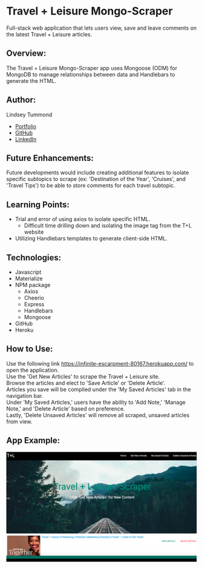# Travel + Leisure Mongo-Scraper
Full-stack web application that lets users view, save and leave comments on the latest Travel + Leisure articles.

## Overview: 
The Travel + Leisure Mongo-Scraper app uses Mongoose (ODM) for MongoDB to manage relationships between data and Handlebars to generate the HTML.

## Author:
Lindsey Tummond
- <a href="https://lindseytummond.github.io/portfolio/" target="_blank"> Portfolio </a>
- <a href="https://github.com/lindseytummond" target="_blank"> GitHub </a>
- <a href="https://www.linkedin.com/in/lindsey-tummond-b86aa341/" target="_blank"> LinkedIn </a>

## Future Enhancements:
Future developments would include creating additional features to isolate specific subtopics to scrape (ex: 'Destination of the Year', 'Cruises', and 'Travel Tips') to be able to store comments for each travel subtopic.

## Learning Points:
- Trial and error of using axios to isolate specific HTML.
    - Difficult time drilling down and isolating the image tag from the T+L website
- Utilizing Handlebars templates to generate client-side HTML.

## Technologies:
-	Javascript
-   Materialize
-	NPM package
    -	Axios
    -   Cheerio
    -   Express
    -   Handlebars
    -   Mongoose
-   GitHub
-   Heroku

## How to Use:
Use the following link https://infinite-escarpment-80167.herokuapp.com/ to open the application. <br>
Use the 'Get New Articles' to scrape the Travel + Leisure site. <br>
Browse the articles and elect to 'Save Article' or 'Delete Article'. <br>
Articles you save will be complied under the 'My Saved Articles' tab in the navigation bar. <br>
Under 'My Saved Articles,' users have the ability to 'Add Note,' 'Manage Note,' and 'Delete Article' based on preference. <br>
Lastly, 'Delete Unsaved Articles' will remove all scraped, unsaved articles from view.

## App Example:

<a href="https://infinite-escarpment-80167.herokuapp.com/" target="_blank">
   <img src="public/assets/img/TL-scraper.png">
</a>